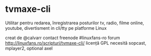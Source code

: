 tvmaxe-cli
==========

Utilitar pentru redarea, înregistrarea posturilor tv, radio, filme online, youtube, divertisment in cli/tty pe platforme Linux

creat de @calvarr
contact freenode #linuxfans-ro
forum http://linuxfans.ro/scripturi/tvmaxe-cli/
licență GPL
necesită sopcast, mplayer2, optional axel
